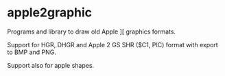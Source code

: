 # apple2graphic

Programs and library to draw old Apple ][ graphics formats.

Support for HGR, DHGR and Apple 2 GS SHR ($C1, PIC) format with export to BMP and PNG.

Support also for apple shapes.
